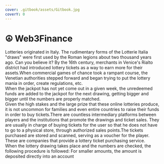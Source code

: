 ```yaml
---
cover: .gitbook/assets/Gitbook.jpg
coverY: 0
---
```


# ☮ Web3Finance

Lotteries originated in Italy. The rudimentary forms of the Lotterie Italia "draws" were first used by the Roman legions about two thousand years ago. Can you believe it? By the 16th century, merchants in Venice's Rialto district had introduced lottery tickets as a way to earn more for their assets.When commercial games of chance took a rampant course, the Venetian authorities stepped forward and began trying to put the lottery mania in order, create regulations, etc.\
When the jackpot has not yet come out in a given week, the unredeemed funds are added to the jackpot for the next drawing, getting bigger and bigger until the numbers are properly matched.\
Given the high stakes and the large prize that these online lotteries produce, it is not uncommon for families and even entire countries to raise their funds in order to buy tickets.There are countless intermediary platforms between players and the institutions that promote the drawings and ticket sales. They are usually in charge of buying tickets for the user so that he does not have to go to a physical store, through authorized sales points.The tickets purchased are stored and scanned, serving as a voucher for the player. These are companies that provide a lottery ticket purchasing service.\
When the lottery drawing takes place and the numbers are checked, the following procedure is followed: For smaller amounts, the amount is deposited directly into an account

###
